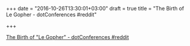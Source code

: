 +++
date = "2016-10-26T13:30:01+03:00"
draft = true
title = "The Birth of Le Gopher - dotConferences  #reddit"

+++

<p><a href="https://t.co/oLRsblZQIT">The Birth of "Le Gopher" - dotConferences  #reddit</a></p>
